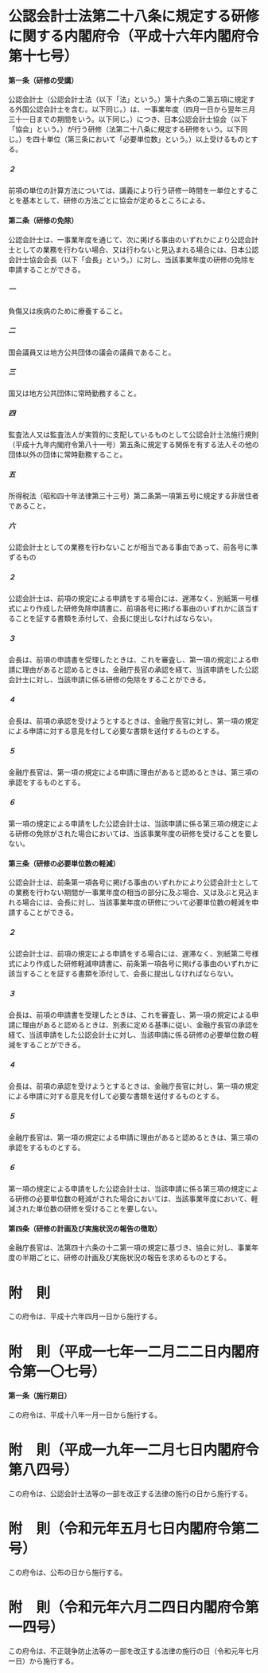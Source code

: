 # 公認会計士法第二十八条に規定する研修に関する内閣府令（平成十六年内閣府令第十七号）
#### 第一条（研修の受講）
公認会計士（公認会計士法（以下「法」という。）第十六条の二第五項に規定する外国公認会計士を含む。以下同じ。）は、一事業年度（四月一日から翌年三月三十一日までの期間をいう。以下同じ。）につき、日本公認会計士協会（以下「協会」という。）が行う研修（法第二十八条に規定する研修をいう。以下同じ。）を四十単位（第三条において「必要単位数」という。）以上受けるものとする。
##### ２
前項の単位の計算方法については、講義により行う研修一時間を一単位とすることを基本として、研修の方法ごとに協会が定めるところによる。
#### 第二条（研修の免除）
公認会計士は、一事業年度を通じて、次に掲げる事由のいずれかにより公認会計士としての業務を行わない場合、又は行わないと見込まれる場合には、日本公認会計士協会会長（以下「会長」という。）に対し、当該事業年度の研修の免除を申請することができる。
##### 一
負傷又は疾病のために療養すること。
##### 二
国会議員又は地方公共団体の議会の議員であること。
##### 三
国又は地方公共団体に常時勤務すること。
##### 四
監査法人又は監査法人が実質的に支配しているものとして公認会計士法施行規則（平成十九年内閣府令第八十一号）第五条に規定する関係を有する法人その他の団体以外の団体に常時勤務すること。
##### 五
所得税法（昭和四十年法律第三十三号）第二条第一項第五号に規定する非居住者であること。
##### 六
公認会計士としての業務を行わないことが相当である事由であって、前各号に準ずるもの
##### ２
公認会計士は、前項の規定による申請をする場合には、遅滞なく、別紙第一号様式により作成した研修免除申請書に、前項各号に掲げる事由のいずれかに該当することを証する書類を添付して、会長に提出しなければならない。
##### ３
会長は、前項の申請書を受理したときは、これを審査し、第一項の規定による申請に理由があると認めるときは、金融庁長官の承認を経て、当該申請をした公認会計士に対し、当該申請に係る研修の免除をすることができる。
##### ４
会長は、前項の承認を受けようとするときは、金融庁長官に対し、第一項の規定による申請に対する意見を付して必要な書類を送付するものとする。
##### ５
金融庁長官は、第一項の規定による申請に理由があると認めるときは、第三項の承認をするものとする。
##### ６
第一項の規定による申請をした公認会計士は、当該申請に係る第三項の規定による研修の免除がされた場合においては、当該事業年度の研修を受けることを要しない。
#### 第三条（研修の必要単位数の軽減）
公認会計士は、前条第一項各号に掲げる事由のいずれかにより公認会計士としての業務を行わない期間が一事業年度の相当の部分に及ぶ場合、又は及ぶと見込まれる場合には、会長に対し、当該事業年度の研修について必要単位数の軽減を申請することができる。
##### ２
公認会計士は、前項の規定による申請をする場合には、遅滞なく、別紙第二号様式により作成した研修軽減申請書に、前条第一項各号に掲げる事由のいずれかに該当することを証する書類を添付して、会長に提出しなければならない。
##### ３
会長は、前項の申請書を受理したときは、これを審査し、第一項の規定による申請に理由があると認めるときは、別表に定める基準に従い、金融庁長官の承認を経て、当該申請をした公認会計士に対し、当該申請に係る研修の必要単位数の軽減をすることができる。
##### ４
会長は、前項の承認を受けようとするときは、金融庁長官に対し、第一項の規定による申請に対する意見を付して必要な書類を送付するものとする。
##### ５
金融庁長官は、第一項の規定による申請に理由があると認めるときは、第三項の承認をするものとする。
##### ６
第一項の規定による申請をした公認会計士は、当該申請に係る第三項の規定による研修の必要単位数の軽減がされた場合においては、当該事業年度において、軽減された単位数の研修を受けることを要しない。
#### 第四条（研修の計画及び実施状況の報告の徴取）
金融庁長官は、法第四十六条の十二第一項の規定に基づき、協会に対し、事業年度の半期ごとに、研修の計画及び実施状況の報告を求めるものとする。
# 附　則
この府令は、平成十六年四月一日から施行する。
# 附　則（平成一七年一二月二二日内閣府令第一〇七号）
#### 第一条（施行期日）
この府令は、平成十八年一月一日から施行する。
# 附　則（平成一九年一二月七日内閣府令第八四号）
この府令は、公認会計士法等の一部を改正する法律の施行の日から施行する。
# 附　則（令和元年五月七日内閣府令第二号）
この府令は、公布の日から施行する。
# 附　則（令和元年六月二四日内閣府令第一四号）
この府令は、不正競争防止法等の一部を改正する法律の施行の日（令和元年七月一日）から施行する。
